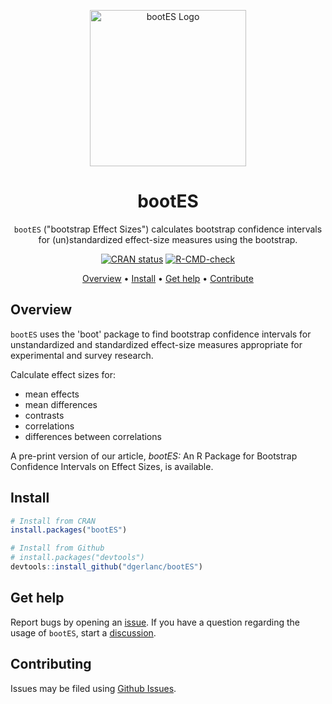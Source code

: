 <div align="center">

<img src="./.graphics/logo.png" alt="bootES Logo" width=250></img>

# bootES

`bootES` ("bootstrap Effect Sizes") calculates bootstrap confidence intervals for
(un)standardized effect-size measures using the bootstrap.

<!-- badges: start -->
[![CRAN
status](https://www.r-pkg.org/badges/version/bootES)](https://cran.r-project.org/package=bootES)
[![R-CMD-check](https://github.com/dgerlanc/bootes/workflows/R-CMD-check/badge.svg)](https://github.com/dgerlanc/bootes/actions)
<!-- badges: end -->

[Overview](#overview) •
[Install](#install) •
[Get help](#get-help) •
[Contribute](#contribute)

</div>

## Overview

`bootES` uses the 'boot' package to find bootstrap confidence intervals for
unstandardized and standardized effect-size measures appropriate for
experimental and survey research.

Calculate effect sizes for:

- mean effects
- mean differences
- contrasts
- correlations
- differences between correlations

A pre-print version of our article, _bootES:_ An R Package for Bootstrap
Confidence Intervals on Effect Sizes, is available. 

## Install

``` r
# Install from CRAN
install.packages("bootES")

# Install from Github
# install.packages("devtools")
devtools::install_github("dgerlanc/bootES")
```

## Get help
Report bugs by opening an [issue][issues]. If you have a question regarding the
usage of `bootES`, start a [discussion][discussions].

## Contributing

Issues may be filed using [Github Issues](https://github.com/dgerlanc/bootES/issues).

[issues]: https://github.com/dgerlanc/bootES/issues
[discussions]: https://github.com/dgerlanc/bootES/discussions
